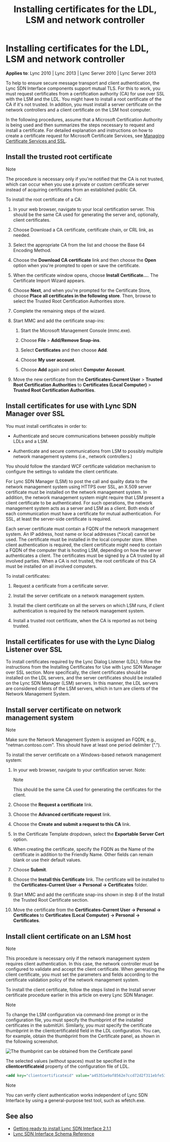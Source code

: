 ﻿---
title: Installing certificates for the LDL, LSM and network controller
TOCTitle: Installing certificates for the LDL, LSM and network controller
ms:assetid: 840474e7-94ee-4ea1-8bf4-64a168adfeea
ms:mtpsurl: https://msdn.microsoft.com/library/Dn785201(v=office.15)
ms:contentKeyID: 62952685
ms.date: 02/16/2015
mtps_version: v=office.15
---

# Installing certificates for the LDL, LSM and network controller

**Applies to**: Lync 2010 | Lync 2013 | Lync Server 2010 | Lync Server 2013

To help to ensure secure message transport and client authentication, the Lync SDN Interface components support mutual TLS. For this to work, you must request certificates from a certification authority (CA) for use over SSL with the LSM and the LDL. You might have to install a root certificate of the CA if it's not trusted. In addition, you must install a server certificate on the network controllers and a client certificate on the LSM host computer.

In the following procedures, assume that a Microsoft Certification Authority is being used and then summarizes the steps necessary to request and install a certificate. For detailed explanation and instructions on how to create a certificate request for Microsoft Certificate Services, see [Managing Certificate Services and SSL](http://technet.microsoft.com/library/bb727098.aspx).

## Install the trusted root certificate

> [!NOTE]
> The procedure is necessary only if you're notified that the CA is not trusted, which can occur when you use a private or custom certificate server instead of acquiring certificates from an established public CA.

To install the root certificate of a CA:

1. In your web browser, navigate to your local certification server. This should be the same CA used for generating the server and, optionally, client certificates.

2. Choose Download a CA certificate, certificate chain, or CRL link, as needed.

3. Select the appropriate CA from the list and choose the Base 64 Encoding Method.

4. Choose the **Download CA certificate** link and then choose the **Open** option when you're prompted to open or save the certificate.

5. When the certificate window opens, choose **Install Certificate…**. The Certificate Import Wizard appears.

6. Choose **Next**, and when you're prompted for the Certificate Store, choose **Place all certificates in the following store**. Then, browse to select the Trusted Root Certification Authorities store.

7. Complete the remaining steps of the wizard.

8. Start MMC and add the certificate snap-ins:
    
   1.  Start the Microsoft Management Console (mmc.exe).
    
   2.  Choose **File** \> **Add/Remove Snap-ins**.
    
   3.  Select **Certificates** and then choose **Add**.
    
   4.  Choose **My user account**.
    
   5.  Choose **Add** again and select **Computer Account**.

9. Move the new certificate from the **Certificates-Current User** \> **Trusted Root Certification Authorities** to **Certificates (Local Computer)** \> **Trusted Root Certification Authorities**.

## Install certificates for use with Lync SDN Manager over SSL

You must install certificates in order to:

- Authenticate and secure communications between possibly multiple LDLs and a LSM.

- Authenticate and secure communications from LSM to possibly multiple network management systems (i.e., network controllers.)

You should follow the standard WCF certificate validation mechanism to configure the settings to validate the client certificate.

For Lync SDN Manager (LSM) to post the call and quality data to the network management system using HTTPS over SSL, an X.509 server certificate must be installed on the network management system. In addition, the network management system might require that LSM present a client certificate to be authenticated. For such operations, the network management system acts as a server and LSM as a client. Both ends of each communication must have a certificate for mutual authentication. For SSL, at least the server-side certificate is required.

Each server certificate must contain a FQDN of the network management system. An IP address, host name or local addresses (\*.local) cannot be used. The certificate must be installed in the local computer store. When client authentication is required, the client certificate might need to contain a FQDN of the computer that is hosting LSM, depending on how the server authenticates a client. The certificates must be signed by a CA trusted by all involved parties. When a CA is not trusted, the root certificate of this CA must be installed on all involved computers.

To install certificates:

1.  Request a certificate from a certificate server.

2.  Install the server certificate on a network management system.

3.  Install the client certificate on all the servers on which LSM runs, if client authentication is required by the network management system.

4.  Install a trusted root certificate, when the CA is reported as not being trusted.

## Install certificates for use with the Lync Dialog Listener over SSL

To install certificates required by the Lync Dialog Listener (LDL), follow the instructions from the Installing Certificates for Use with Lync SDN Manager over SSL section. More specifically, the client certificates should be installed on the LDL servers, and the server certificates should be installed on the Lync SDN Manager (LSM) servers. In this manner, the LDL servers are considered clients of the LSM servers, which in turn are clients of the Network Management System.

## Install server certificate on network management system

> [!NOTE]
> Make sure the Network Management System is assigned an FQDN, e.g., "netman.contoso.com". This should have at least one period delimiter (".").

To install the server certificate on a Windows-based network management system:

1. In your web browser, navigate to your certification server. Note: 
    
   > [!NOTE]
   > This should be the same CA used for generating the certificates for the client.

2.  Choose the **Request a certificate** link.

3.  Choose the **Advanced certificate request** link.

4.  Choose the **Create and submit a request to this CA** link.

5.  In the Certificate Template dropdown, select the **Exportable Server Cert** option.

6.  When creating the certificate, specify the FQDN as the Name of the certificate in addition to the Friendly Name. Other fields can remain blank or use their default values.

7.  Choose **Submit**.

8.  Choose the **Install this Certificate** link. The certificate will be installed to the **Certificates-Current User -\> Personal -\> Certificates** folder.

9.  Start MMC and add the certificate snap-ins shown in step 8 of the Install the Trusted Root Certificate section.

10. Move the certificate from the **Certificates-Current User -\> Personal -\> Certificates** to **Certificates (Local Computer) -\> Personal -\> Certificates**.

## Install client certificate on an LSM host

> [!NOTE]
> This procedure is necessary only if the network management system requires client authentication. In this case, the network controller must be configured to validate and accept the client certificate.
> When generating the client certificate, you must set the parameters and fields according to the certificate validation policy of the network management system.

To install the client certificate, follow the steps listed in the Install server certificate procedure earlier in this article on every Lync SDN Manager.

> [!NOTE]
> To change the LSM configuration via command-line prompt or in the configuration file, you must specify the thumbprint of the installed certificates in the submitUri. Similarly, you must specify the certificate thumbprint in the clientcertificateId field in the LDL configuration. You can, for example, obtain the thumbprint from the Certificate panel, as shown in the following screenshot.

![The thumbprint can be obtained from the Certificate panel](images/Dn785201.lync_sdn_api_install_certificate(Office.15).png "The thumbprint can be obtained from the Certificate panel")

The selected values (without spaces) must be specified in the **clientcertificateid** property of the configuration file of LDL.

```xml
<add key="clientcertificateid" value="a45351e9af8562e7ccd72d2f311ebfe538fca5f7" />
```

> [!NOTE]
> You can verify client authentication works independent of Lync SDN Interface by using a general-purpose test tool, such as wfetch.exe.

## See also

- [Getting ready to install Lync SDN Interface 2.1.1](getting-ready-to-install-lync-sdn-interface-2-1-1.md)
- [Lync SDN Interface Schema Reference](lync-sdn-interface-schema-reference.md)

